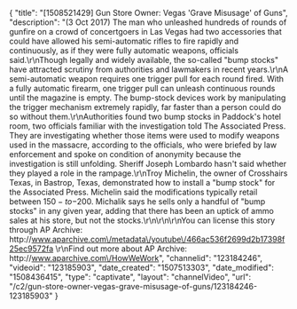 {
    "title": "[1508521429] Gun Store Owner: Vegas 'Grave Misusage' of Guns",
    "description": "(3 Oct 2017) The man who unleashed hundreds of rounds of gunfire on a crowd of concertgoers in Las Vegas had two accessories that could have allowed his semi-automatic rifles to fire rapidly and continuously, as if they were fully automatic weapons, officials said.\r\nThough legally and widely available, the so-called \"bump stocks\" have attracted scrutiny from authorities and lawmakers in recent years.\r\nA semi-automatic weapon requires one trigger pull for each round fired. With a fully automatic firearm, one trigger pull can unleash continuous rounds until the magazine is empty. The bump-stock devices work by manipulating the trigger mechanism extremely rapidly, far faster than a person could do so without them.\r\nAuthorities found two bump stocks in Paddock's hotel room, two officials familiar with the investigation told The Associated Press. They are investigating whether those items were used to modify weapons used in the massacre, according to the officials, who were briefed by law enforcement and spoke on condition of anonymity because the investigation is still unfolding. Sheriff Joseph Lombardo hasn't said whether they played a role in the rampage.\r\nTroy Michelin, the owner of Crosshairs Texas, in Bastrop, Texas, demonstrated how to install a \"bump stock\" for the Associated Press. Michelin said the modifications typically retail between $150-to-$200. Michalik says he sells only a handful of \"bump stocks\" in any given year, adding that there has been an uptick of ammo sales at his store, but not the stocks.\r\n\r\n\r\nYou can license this story through AP Archive: http:\/\/www.aparchive.com\/metadata\/youtube\/466ac536f2699d2b17398f25ec9572fa \r\nFind out more about AP Archive: http:\/\/www.aparchive.com\/HowWeWork",
    "channelid": "123184246",
    "videoid": "123185903",
    "date_created": "1507513303",
    "date_modified": "1508436415",
    "type": "captivate",
    "layout": "channelVideo",
    "url": "\/c2\/gun-store-owner-vegas-grave-misusage-of-guns\/123184246-123185903"
}